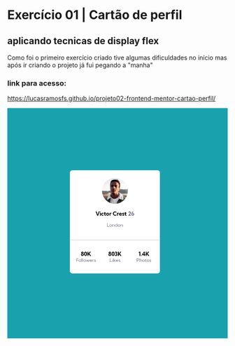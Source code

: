# Exercício 01 | Cartão de perfil

## aplicando tecnicas de display flex

Como foi o primeiro exercício criado tive algumas dificuldades no início mas após ir criando o projeto já fui pegando a "manha"

### link para acesso:

https://lucasramosfs.github.io/projeto02-frontend-mentor-cartao-perfil/

<img src="./src/images/final.png" alt="imagem de resultado final do exercício">
